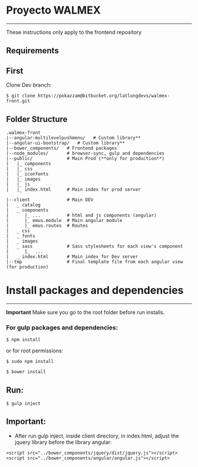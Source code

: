# **Proyecto WALMEX** #
-------

These instructions only apply to the frontend repository

## **Requirements** ##

First
-------
Clone Dev branch:

```
$ git clone https://pokazzam@bitbucket.org/latlongdevs/walmex-front.git
```

Folder Structure
-------
```
.walmex-front
|--angular-multilevelpushmenu/   # Custom library**
|--angular-ui-bootstrap/   # Custom library**
|--bower_components/   # Frontend packages
|--node_modules/       # browser-sync, gulp and dependencies
|--public/             # Main Prod (**only for production**)
|   |_ components
|   |_ css
|   |_ iconfonts
|   |_ images
|   |_ js
|   |_ index.html      # Main index for prod server

|--client              # Main DEV  
|   _ catalog
|   _ components
|      |_ ...          # html and js components (angular)
|      |_ emus.module  # Main angular module
|      |_ emus.routes  # Routes
|   _ css
|   _ fonts
|   _ images
|   _ sass             # Sass stylesheets for each view's component 
|      |_  ...         
|   _ index.html       # Main index for Dev server
|--tmp                 # Final template file from each angular view (for production)
```

# **Install packages and dependencies** #
-------
**Important** Make sure you go to the root folder before run installs.

### For gulp packages and dependencies:
```
$ npm install
```
or for root permissions:
```
$ sudo npm install
```

```
$ bower install
```

Run:
-------

```
$ gulp inject
```

Important:
-------

* After run gulp inject, inside client directory, in index.html, adjust the jquery library before the library angular: 

```
<script src="../bower_components/jquery/dist/jquery.js"></script>
<script src="../bower_components/angular/angular.js"></script>
```